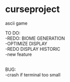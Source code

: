 # curseproject

ascii game

TO DO:
<br />-REDO: BIOME GENERATION
<br />-OPTIMIZE DISPLAY
<br />-REDO DISPLAY HISTORIC
<br />-new feature

<br />BUG:
 <br />-crash if terminal too small
